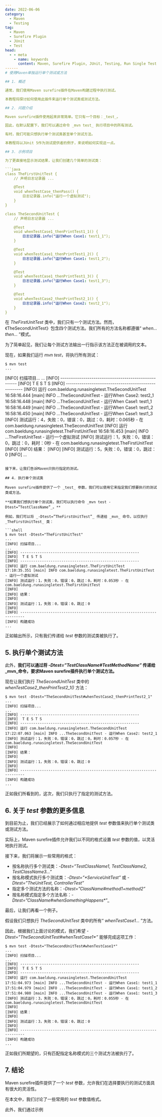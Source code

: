 ```yaml
---
date: 2022-06-06
category:
  - Maven
  - Testing
tag:
  - Maven
  - Surefire Plugin
  - JUnit
  - Test
head:
  - - meta
    - name: keywords
      content: Maven, Surefire Plugin, JUnit, Testing, Run Single Test
------
# 使用Maven单独运行单个测试或方法

## 1. 概述

通常，我们使用Maven surefire插件在Maven构建过程中执行测试。

本教程将探讨如何使用此插件来运行单个测试类或测试方法。

## 2. 问题介绍

Maven surefire插件使用起来非常简单。它只有一个目标：_test_。

因此，在默认配置下，我们可以通过命令 _mvn test_ 执行项目中的所有测试。

有时，我们可能只想执行单个测试类甚至单个测试方法。

本教程将以JUnit 5作为测试提供者的例子，来说明如何实现这一点。

## 3. 示例项目

为了更直接地显示测试结果，让我们创建几个简单的测试类：

```java
class TheFirstUnitTest {
    // 声明日志记录器 ...

    @Test
    void whenTestCase_thenPass() {
        日志记录器.info("运行一个虚拟测试");
    }
}

class TheSecondUnitTest {
    // 声明日志记录器 ...

    @Test
    void whenTestCase1_thenPrintTest1_1() {
        日志记录器.info("运行When Case1: test1_1");
    }

    @Test
    void whenTestCase1_thenPrintTest1_2() {
        日志记录器.info("运行When Case1: test1_2");
    }

    @Test
    void whenTestCase1_thenPrintTest1_3() {
        日志记录器.info("运行When Case1: test1_3");
    }

    @Test
    void whenTestCase2_thenPrintTest2_1() {
        日志记录器.info("运行When Case2: test2_1");
    }
}
```

在 _TheFirstUnitTest_ 类中，我们只有一个测试方法。然而，《TheSecondUnitTest》包含四个测试方法。我们所有的方法名称都遵循“ _when…then…_ ”模式。

为了简单起见，我们让每个测试方法输出一行指示该方法正在被调用的文本。

现在，如果我们运行 _mvn test_，将执行所有测试：

```shell
$ mvn test
...
```

[INFO] 扫描项目...
...
[INFO] -------------------------------------------------------
[INFO]  T E S T S
[INFO] -------------------------------------------------------
[INFO] 运行 com.baeldung.runasingletest.TheSecondUnitTest
16:58:16.444 [main] INFO ...TheSecondUnitTest - 运行When Case2: test2_1
16:58:16.448 [main] INFO ...TheSecondUnitTest - 运行When Case1: test1_1
16:58:16.449 [main] INFO ...TheSecondUnitTest - 运行When Case1: test1_2
16:58:16.450 [main] INFO ...TheSecondUnitTest - 运行When Case1: test1_3
[INFO] 测试运行：4，失败：0，错误：0，跳过：0，耗时：0.065秒 - 在 com.baeldung.runasingletest.TheSecondUnitTest
[INFO] 运行 com.baeldung.runasingletest.TheFirstUnitTest
16:58:16.453 [main] INFO ...TheFirstUnitTest - 运行一个虚拟测试
[INFO] 测试运行：1，失败：0，错误：0，跳过：0，耗时：0秒 - 在 com.baeldung.runasingletest.TheFirstUnitTest
[INFO]
[INFO] 结果：
[INFO]
[INFO] 测试运行：5，失败：0，错误：0，跳过：0
[INFO]
...
```

接下来，让我们告诉Maven只执行指定的测试。

## 4. 执行单个测试类

Maven surefire插件提供了一个 _test_ 参数，我们可以使用它来指定我们想要执行的测试类或方法。

**如果我们想执行单个测试类，我们可以执行命令 _mvn test -Dtest=”TestClassName”_。**

例如，我们可以将 _-Dtest=”TheFirstUnitTest”_ 传递给 _mvn_ 命令，以仅执行 _TheFirstUnitTest_ 类：

```shell
$ mvn test -Dtest="TheFirstUnitTest"
...
[INFO] 扫描项目...
...
[INFO] -------------------------------------------------------
[INFO]  T E S T S
[INFO] -------------------------------------------------------
[INFO] 运行 com.baeldung.runasingletest.TheFirstUnitTest
17:10:35.351 [main] INFO com.baeldung.runasingletest.TheFirstUnitTest - 运行一个虚拟测试
[INFO] 测试运行：1，失败：0，错误：0，跳过：0，耗时：0.053秒 - 在 com.baeldung.runasingletest.TheFirstUnitTest
[INFO]
[INFO] 结果：
[INFO]
[INFO] 测试运行：1，失败：0，错误：0，跳过：0
[INFO]
[INFO] ------------------------------------------------------------------------ 
[INFO] 构建成功
...
```

正如输出所示，只有我们传递给 _test_ 参数的测试类被执行了。

## 5. 执行单个测试方法

此外，**我们可以通过将 _-Dtest=”TestClassName#TestMethodName”_ 传递给_mvn_命令，要求Maven surefire插件执行单个测试方法。**

现在让我们执行 _TheSecondUnitTest_ 类中的 _whenTestCase2_thenPrintTest2_1()_ 方法：

```shell
$ mvn test -Dtest="TheSecondUnitTest#whenTestCase2_thenPrintTest2_1"
...
[INFO] 扫描项目...
...
[INFO] -------------------------------------------------------
[INFO]  T E S T S
[INFO] -------------------------------------------------------
[INFO] 运行 com.baeldung.runasingletest.TheSecondUnitTest
17:22:07.063 [main] INFO ...TheSecondUnitTest - 运行When Case2: test2_1
[INFO] 测试运行：1，失败：0，错误：0，跳过：0，耗时：0.057秒 - 在 com.baeldung.runasingletest.TheSecondUnitTest
[INFO]
[INFO] 结果：
[INFO]
[INFO] 测试运行：1，失败：0，错误：0，跳过：0
[INFO]
[INFO] ------------------------------------------------------------------------ 
[INFO] 构建成功
...
```

正如我们所看到的，这次，我们只执行了指定的测试方法。

## 6. 关于 _test_ 参数的更多信息

到目前为止，我们已经展示了如何通过相应地提供 _test_ 参数值来执行单个测试类或测试方法。

实际上，Maven surefire插件允许我们以不同的格式设置 _test_ 参数的值，以灵活地执行测试。

接下来，我们将展示一些常用的格式：

- 按名称执行多个测试类：_-Dtest=”TestClassName1, TestClassName2, TestClassName3…”_
- 按名称模式执行多个测试类：_-Dtest=”*ServiceUnitTest”_ 或 _-Dtest=”The*UnitTest, Controller*Test”_
- 指定多个测试方法的名称：_-Dtest=”ClassName#method1+method2”_
- 按名称模式指定多个方法名称：_-Dtest=”ClassName#whenSomethingHappens_*”_

最后，让我们再看一个例子。

假设我们只想执行 _TheSecondUnitTest_ 类中的所有“ _whenTestCase1…_ ”方法。

因此，根据我们上面讨论的模式，我们希望 _-Dtest=”TheSecondUnitTest#whenTestCase1*”_ 能够完成这项工作：

```shell
$ mvn test -Dtest="TheSecondUnitTest#whenTestCase1*"
...
[INFO] 扫描项目...
...
[INFO] -------------------------------------------------------
[INFO]  T E S T S
[INFO] -------------------------------------------------------
[INFO] 运行 com.baeldung.runasingletest.TheSecondUnitTest
17:51:04.973 [main] INFO ...TheSecondUnitTest - 运行When Case1: test1_1
17:51:04.979 [main] INFO ...TheSecondUnitTest - 运行When Case1: test1_2
17:51:04.980 [main] INFO ...TheSecondUnitTest - 运行When Case1: test1_3
[INFO] 测试运行：3，失败：0，错误：0，跳过：0，耗时：0.055秒 - 在 com.baeldung.runasingletest.TheSecondUnitTest
[INFO]
[INFO] 结果：
[INFO]
[INFO] 测试运行：3，失败：0，错误：0，跳过：0
[INFO]
[INFO] ------------------------------------------------------------------------ 
[INFO] 构建成功
...
```

正如我们所期望的，只有匹配指定名称模式的三个测试方法被执行了。

## 7. 结论

Maven surefire插件提供了一个 _test_ 参数，允许我们在选择要执行的测试方面具有很大的灵活性。

在本文中，我们讨论了一些常用的 _test_ 参数值格式。

此外，我们通过示例